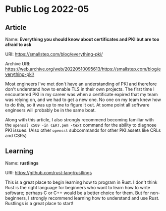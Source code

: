 # Public Log 2022-05
## Article
Name: **Everything you should know about certificates and PKI but are too afraid to ask**

URI: https://smallstep.com/blog/everything-pki/

Archive URI: https://web.archive.org/web/20220510095613/https://smallstep.com/blog/everything-pki/

Most engineers I've met don't have an understanding of PKI and therefore don't understand how to enable TLS in their own projects. The first time I encountered PKI in my career was when a certificate expired that my team was relying on, and we had to get a new one. No one on my team knew how to do this, so it was up to me to figure it out. At some point all software engineers will probably be in the same boat.

Along with this article, I also strongly recommend becoming familiar with the `openssl x509 -in CERT.pem -text` command for the ability to diagnose PKI issues. (Also other `openssl` subcommands for other PKI assets like CRLs and CSRs)

## Learning
Name: **rustlings**

URI: https://github.com/rust-lang/rustlings

This is a great place to begin learning how to program in Rust. I don't think Rust is the right language for beginners who want to learn how to write software; perhaps C or C++ would be a better choice for them. But for non-beginners, I strongly recommend learning how to understand and use Rust. Rustlings is a great place to start!
